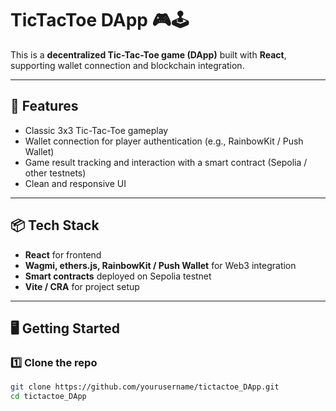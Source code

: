 # TicTacToe DApp 🎮🕹️

This is a **decentralized Tic-Tac-Toe game (DApp)** built with **React**, supporting wallet connection and blockchain integration.

---

## 🚀 Features
- Classic 3x3 Tic-Tac-Toe gameplay
- Wallet connection for player authentication (e.g., RainbowKit / Push Wallet)
- Game result tracking and interaction with a smart contract (Sepolia / other testnets)
- Clean and responsive UI

---

## 📦 Tech Stack
- **React** for frontend
- **Wagmi, ethers.js, RainbowKit / Push Wallet** for Web3 integration
- **Smart contracts** deployed on Sepolia testnet
- **Vite / CRA** for project setup

---

## 🖥️ Getting Started

### 1️⃣ Clone the repo
```bash
git clone https://github.com/yourusername/tictactoe_DApp.git
cd tictactoe_DApp
